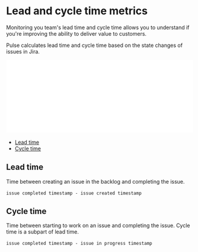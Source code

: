 # Lead and cycle time metrics

Monitoring you team's lead time and cycle time allows you to understand if you're improving the ability to deliver value to customers.

Pulse calculates lead time and cycle time based on the state changes of issues in Jira.

![Lead time versus cycle time](images/lead-cycle-time.png)

-   [Lead time](#lead-time)
-   [Cycle time](#cycle-time)

<!--TODO Some things to take into consideration into the definition of the metrics:

* what happens when an issue is reopened?
* what happens when an issue changes type?
* what happens when an issue changes project?
-->

## Lead time

Time between creating an issue in the backlog and completing the issue.

```text
issue completed timestamp - issue created timestamp
```

## Cycle time

Time between starting to work on an issue and completing the issue. Cycle time is a subpart of lead time.

```text
issue completed timestamp - issue in progress timestamp
```
